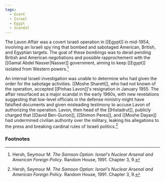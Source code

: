 ```yaml
---
tags:
  - Event
  - Israel
  - Egypt
  - Scandal
---
```

The Lavon Affair was a covert Israeli operation in [[Egypt]] in mid-1954, involving an Israeli spy ring that bombed and sabotaged American, British, and Egyptian targets. The goal of these bombings was to derail pending British and American negotiations and possible rapprochement with the [[Gamal Abdel Nasser|Nasser]] government, aiming to keep [[Egypt]] isolated from Western powers.[^1]

An internal Israeli investigation was unable to determine who had given the order for the sabotage activities. [[Moshe Sharett]], who had not known of the operation, accepted [[Pinhas Lavon]]'s resignation in January 1955. The affair resurfaced as a major scandal in the early 1960s, with new revelations suggesting that low-level officials in the defense ministry might have falsified documents and given misleading testimony to accuse Lavon of authorizing the operation. Lavon, then head of the [[Histadrut]], publicly charged that [[David Ben-Gurion]], [[Shimon Peres]], and [[Moshe Dayan]] had undermined civilian authority over the military, leaking his allegations to the press and breaking cardinal rules of Israeli politics.[^1]

### Footnotes

[^1]: Hersh, Seymour M. *The Samson Option: Israel's Nuclear Arsenal and American Foreign Policy*. Random House, 1991. Chapter 3, 9.